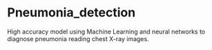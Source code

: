 # Pneumonia_detection
High accuracy model using Machine Learning and neural networks to diagnose pneumonia reading chest X-ray images.
